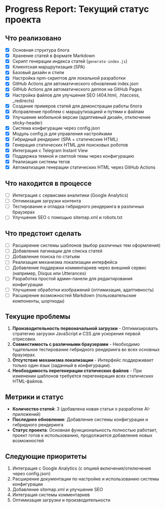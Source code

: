 # Progress Report: Текущий статус проекта

## Что реализовано
- [x] Основная структура блога
- [x] Хранение статей в формате Markdown
- [x] Скрипт генерации индекса статей (`generate-index.js`)
- [x] Клиентская маршрутизация (SPA)
- [x] Базовый дизайн и стили
- [x] Настройка npm-скриптов для локальной разработки
- [x] GitHub Actions для автоматического обновления index.json
- [x] GitHub Actions для автоматического деплоя на GitHub Pages
- [x] Настройка файлов для улучшения SEO (404.html, .htaccess, _redirects)
- [x] Создание примеров статей для демонстрации работы блога
- [x] Исправление проблем с маршрутизацией и путями к файлам
- [x] Улучшение мобильной версии (адаптивный дизайн, отключение sticky-header)
- [x] Система конфигурации через config.json
- [x] Модуль config.js для управления настройками
- [x] Гибридный рендеринг (SPA + статические HTML)
- [x] Генерация статических HTML для поисковых роботов
- [x] Интеграция с Telegram Instant View
- [x] Поддержка темной и светлой темы через конфигурацию
- [x] Реализация системы тегов
- [x] Автоматизация генерации статических HTML через GitHub Actions

## Что находится в процессе
- [ ] Интеграция с сервисами аналитики (Google Analytics)
- [ ] Оптимизация загрузки контента
- [ ] Тестирование и отладка гибридного рендеринга в различных браузерах
- [ ] Улучшение SEO с помощью sitemap.xml и robots.txt

## Что предстоит сделать
- [ ] Расширение системы шаблонов (выбор различных тем оформления)
- [ ] Добавление пагинации для списка статей
- [ ] Добавление поиска по статьям
- [ ] Реализация механизма локализации интерфейса
- [ ] Добавление поддержки комментариев через внешний сервис (например, Disqus или Utterances)
- [ ] Разработка простой админ-панели для редактирования конфигурации
- [ ] Улучшение обработки изображений (оптимизация, адаптивность)
- [ ] Расширение возможностей Markdown (пользовательские компоненты, шорткоды)

## Текущие проблемы
1. **Производительность первоначальной загрузки** - Оптимизировать стратегию загрузки JavaScript и CSS для ускорения первой отрисовки.
2. **Совместимость с различными браузерами** - Необходимо тщательное тестирование гибридного рендеринга во всех основных браузерах.
3. **Отсутствие механизма локализации** - Интерфейс поддерживает только один язык (заданный в конфигурации).
4. **Необходимость перегенерации статических файлов** - При изменении шаблонов требуется перегенерация всех статических HTML-файлов.

## Метрики и статус
- **Количество статей**: 3 (добавлена новая статья о разработке AI-приложений)
- **Последнее обновление**: Добавление системы конфигурации и гибридного рендеринга
- **Статус проекта**: Основная функциональность полностью работает, проект готов к использованию, продолжается добавление новых возможностей

## Следующие приоритеты
1. Интеграция с Google Analytics (с опцией включения/отключения через config.json)
2. Расширение документации по настройке и использованию системы конфигурации
3. Добавление sitemap.xml и улучшение SEO
4. Интеграция системы комментариев
5. Оптимизация загрузки и производительности 